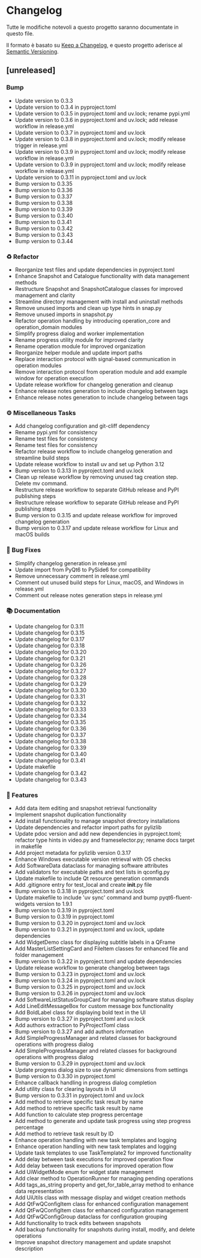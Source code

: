 # Changelog

Tutte le modifiche notevoli a questo progetto saranno documentate in questo file.

Il formato è basato su [Keep a Changelog](https://keepachangelog.com/en/1.0.0/),
e questo progetto aderisce al [Semantic Versioning](https://semver.org/spec/v2.0.0.html).
## [unreleased]

### Bump

- Update version to 0.3.3
- Update version to 0.3.4 in pyproject.toml
- Update version to 0.3.5 in pyproject.toml and uv.lock; rename pypi.yml
- Update version to 0.3.6 in pyproject.toml and uv.lock; add release workflow in release.yml
- Update version to 0.3.7 in pyproject.toml and uv.lock
- Update version to 0.3.8 in pyproject.toml and uv.lock; modify release trigger in release.yml
- Update version to 0.3.9 in pyproject.toml and uv.lock; modify release workflow in release.yml
- Update version to 0.3.9 in pyproject.toml and uv.lock; modify release workflow in release.yml
- Update version to 0.3.11 in pyproject.toml and uv.lock
- Bump version to 0.3.35
- Bump version to 0.3.36
- Bump version to 0.3.37
- Bump version to 0.3.38
- Bump version to 0.3.39
- Bump version to 0.3.40
- Bump version to 0.3.41
- Bump version to 0.3.42
- Bump version to 0.3.43
- Bump version to 0.3.44

### ♻️ Refactor

- Reorganize test files and update dependencies in pyproject.toml
- Enhance Snapshot and Catalogue functionality with data management methods
- Restructure Snapshot and SnapshotCatalogue classes for improved management and clarity
- Streamline directory management with install and uninstall methods
- Remove unused imports and clean up type hints in snap.py
- Remove unused imports in snapshot.py
- Refactor operation handling by introducing operation_core and operation_domain modules
- Simplify progress dialog and worker implementation
- Rename progress utility module for improved clarity
- Rename operation module for improved organization
- Reorganize helper module and update import paths
- Replace interaction protocol with signal-based communication in operation modules
- Remove interaction protocol from operation module and add example window for operation execution
- Update release workflow for changelog generation and cleanup
- Enhance release notes generation to include changelog between tags
- Enhance release notes generation to include changelog between tags

### ⚙️ Miscellaneous Tasks

- Add changelog configuration and git-cliff dependency
- Rename pypi.yml for consistency
- Rename test files for consistency
- Rename test files for consistency
- Refactor release workflow to include changelog generation and streamline build steps
- Update release workflow to install uv and set up Python 3.12
- Bump version to 0.3.13 in pyproject.toml and uv.lock
- Clean up release workflow by removing unused tag creation step. Delete mv command.
- Restructure release workflow to separate GitHub release and PyPI publishing steps
- Restructure release workflow to separate GitHub release and PyPI publishing steps
- Bump version to 0.3.15 and update release workflow for improved changelog generation
- Bump version to 0.3.17 and update release workflow for Linux and macOS builds

### 🐛 Bug Fixes

- Simplify changelog generation in release.yml
- Update import from PyQt6 to PySide6 for compatibility
- Remove unnecessary comment in release.yml
- Comment out unused build steps for Linux, macOS, and Windows in release.yml
- Comment out release notes generation steps in release.yml

### 📚 Documentation

- Update changelog for 0.3.11
- Update changelog for 0.3.15
- Update changelog for 0.3.17
- Update changelog for 0.3.18
- Update changelog for 0.3.20
- Update changelog for 0.3.21
- Update changelog for 0.3.26
- Update changelog for 0.3.27
- Update changelog for 0.3.28
- Update changelog for 0.3.29
- Update changelog for 0.3.30
- Update changelog for 0.3.31
- Update changelog for 0.3.32
- Update changelog for 0.3.33
- Update changelog for 0.3.34
- Update changelog for 0.3.35
- Update changelog for 0.3.36
- Update changelog for 0.3.37
- Update changelog for 0.3.38
- Update changelog for 0.3.39
- Update changelog for 0.3.40
- Update changelog for 0.3.41
- Update makefile
- Update changelog for 0.3.42
- Update changelog for 0.3.43

### 🚀 Features

- Add data item editing and snapshot retrieval functionality
- Implement snapshot duplication functionality
- Add install functionality to manage snapshot directory installations
- Update dependencies and refactor import paths for pylizlib
- Update pdoc version and add new dependencies in pyproject.toml; refactor type hints in video.py and frameselector.py; rename docs target in makefile
- Add project metadata for pylizlib version 0.3.17
- Enhance Windows executable version retrieval with OS checks
- Add SoftwareData dataclass for managing software attributes
- Add validators for executable paths and text lists in qconfig.py
- Update makefile to include Qt resource generation commands
- Add .gitignore entry for test_local and create __init__.py file
- Bump version to 0.3.18 in pyproject.toml and uv.lock
- Update makefile to include 'uv sync' command and bump pyqt6-fluent-widgets version to 1.9.1
- Bump version to 0.3.19 in pyproject.toml
- Bump version to 0.3.19 in pyproject.toml
- Bump version to 0.3.20 in pyproject.toml and uv.lock
- Bump version to 0.3.21 in pyproject.toml and uv.lock, update dependencies
- Add WidgetDemo class for displaying subtitle labels in a QFrame
- Add MasterListSettingCard and FileItem classes for enhanced file and folder management
- Bump version to 0.3.22 in pyproject.toml and update dependencies
- Update release workflow to generate changelog between tags
- Bump version to 0.3.23 in pyproject.toml and uv.lock
- Bump version to 0.3.24 in pyproject.toml and uv.lock
- Bump version to 0.3.25 in pyproject.toml and uv.lock
- Bump version to 0.3.26 in pyproject.toml and uv.lock
- Add SoftwareListStatusGroupCard for managing software status display
- Add LineEditMessageBox for custom message box functionality
- Add BoldLabel class for displaying bold text in the UI
- Bump version to 0.3.27 in pyproject.toml and uv.lock
- Add authors extraction to PyProjectToml class
- Bump version to 0.3.27 and add authors information
- Add SimpleProgressManager and related classes for background operations with progress dialog
- Add SimpleProgressManager and related classes for background operations with progress dialog
- Bump version to 0.3.29 in pyproject.toml and uv.lock
- Update progress dialog size to use dynamic dimensions from settings
- Bump version to 0.3.30 in pyproject.toml
- Enhance callback handling in progress dialog completion
- Add utility class for clearing layouts in UI
- Bump version to 0.3.31 in pyproject.toml and uv.lock
- Add method to retrieve specific task result by name
- Add method to retrieve specific task result by name
- Add function to calculate step progress percentage
- Add method to generate and update task progress using step progress percentage
- Add method to retrieve task result by ID
- Enhance operation handling with new task templates and logging
- Enhance operation handling with new task templates and logging
- Update task templates to use TaskTemplate2 for improved functionality
- Add delay between task executions for improved operation flow
- Add delay between task executions for improved operation flow
- Add UiWidgetMode enum for widget state management
- Add clear method to OperationRunner for managing pending operations
- Add tags_as_string property and get_for_table_array method to enhance data representation
- Add UiUtils class with message display and widget creation methods
- Add QtFwQConfigItem class for enhanced configuration management
- Add QtFwQConfigItem class for enhanced configuration management
- Add QtFwQConfigGroup dataclass for configuration grouping
- Add functionality to track edits between snapshots
- Add backup functionality for snapshots during install, modify, and delete operations
- Improve snapshot directory management and update snapshot description

